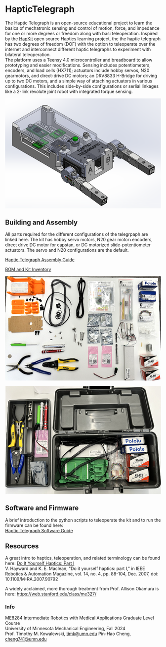 # HapticTelegraph


The Haptic Telegraph is an open-source educational project to learn the basics of mechatronic sensing and control of motion, force, and impedance for one or more degrees or freedom along with basi teleoperation.  Inspired by the [HapKit](https://hapkit.stanford.edu/) open source Haptics learning project, the the haptic telegraph has two degrees of freedom (DOF) with the option to teleoperate over the internet and interconnect different haptic telegraphs to experiment with bilateral teleoperation.  
The platform uses a Teensy 4.0 microcontroller and breadboard to allow prototyping and easier modifications.  Sensing includes potentiometers, encoders, and load cells (HX711); actuators include hobby servos, N20 gearmotors, and direct-drive DC motors; an DRV8833 H-Bridge for driving up to two DC motors, and a simple way of attaching actuators in various configurations.  This includes side-by-side configurations or serlial linkages like a 2-link revolute joint robot with integrated torque sensing. 

![The Haptic Telegraph](HapticTelegraph3Dmodel.png)


## Building and Assembly 
All parts required for the different configurations of the telegrpaph are linked here.  The kit has hobby servo motors, N20 gear motor+encoders, direct drive DC motor for capstan, or DC motorized slide-potentiometer actuators.  The servo and N20 configurations are the default.  

[Haptic Telegraph Assembly Guide](https://docs.google.com/document/d/17Dt6qZLQLV2zLom0jG1yqs2Jcs7Xk3iRWMrtn3mGbbk/preview)

[BOM and Kit Inventory](https://docs.google.com/spreadsheets/d/1TIM3guZMqlwLRaXGF0uH3Ged3IqBKqTgrUTtAIh1ZG8/preview)

![Parts Kit Inventory](HapticTelegraphKitInventory.png)

![Kit Toolbox](HapticTelegraphKitToolbox.png)




## Software and Firmware
A brief introduction to the python scripts to teleoperate the kit and to run the firmware can be found here: <br>
[Haptic Telegraph Software Guide](https://docs.google.com/document/d/1zL3_G8BJS4lk9wN5zXE0Af6u3FeUNIUszWQ2UWdJn5c/preview)


## Resources
A great intro to haptics, teleoperation, and related terminology can be found here:
[Do It Yourself Haptics: Part I](https://ieeexplore.ieee.org/document/4437756)    
V. Hayward and K. E. Maclean, "Do it yourself haptics: part I," in IEEE Robotics & Automation Magazine, vol. 14, no. 4, pp. 88-104, Dec. 2007, doi: 10.1109/M-RA.2007.90792

A widely acclaimed, more thorough treatment from Prof. Allison Okamura is here:
https://web.stanford.edu/class/me327/

### Info
ME8284 Intermediate Robotics with Medical Applications Graduate Level Course <br>
University of Minnesota Mechanical Engineering, Fall 2024 <br>
Prof. Timothy M. Kowalewski, timk@umn.edu
Pin-Hao Cheng, cheng741@umn.edu


